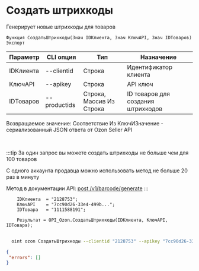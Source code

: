 ﻿---
sidebar_position: 2
---

# Создать штрихкоды
 Генерирует новые штрихкоды для товаров



`Функция СоздатьШтрихкоды(Знач IDКлиента, Знач КлючAPI, Знач IDТоваров) Экспорт`

  | Параметр | CLI опция | Тип | Назначение |
  |-|-|-|-|
  | IDКлиента | --clientid | Строка | Идентификатор клиента |
  | КлючAPI | --apikey | Строка | API ключ |
  | IDТоваров | --productids | Строка, Массив Из Строка | ID товаров для создания штрихкодов |

  
  Возвращаемое значение:   Соответствие Из КлючИЗначение - сериализованный JSON ответа от Ozon Seller API

<br/>

:::tip
За один запрос вы можете создать штрихкоды не больше чем для 100 товаров

 С одного аккаунта продавца можно использовать метод не больше 20 раз в минуту

 Метод в документации API: [post /v1/barcode/generate](https://docs.ozon.ru/api/seller/#operation/generate-barcode)
:::
<br/>


```bsl title="Пример кода"
    IDКлиента  = "2128753";
    КлючAPI    = "7cc90d26-33e4-499b...";
    IDТовара   = "1111588191";

    Результат = OPI_Ozon.СоздатьШтрихкоды(IDКлиента, КлючAPI, IDТовара);
```



```sh title="Пример команды CLI"
    
  oint ozon СоздатьШтрихкоды --clientid "2128753" --apikey "7cc90d26-33e4-499b..." --productids %productids%

```

```json title="Результат"
{
 "errors": []
}
```
